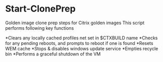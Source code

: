 # Start-ClonePrep
Golden image clone prep steps for Citrix golden images
This script performs following key functions

*Clears any locally cached profiles net set in $CTXBUILD name
*Checks for any pending reboots, and prompts to reboot if one is found
*Resets WEM cache
*Stops & disables windows update service
*Empties recycle bin
*Performs a graceful shutdown of the VM


